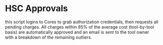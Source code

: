 # HSC Approvals
this script logins to Cores to grab authorization credentials, then requests all pending charges. All charges within 85% of the average cost (tool-by-tool basis) are automatically approved and an email is sent to the tool owner with a breakdown of the remaining outliers.
